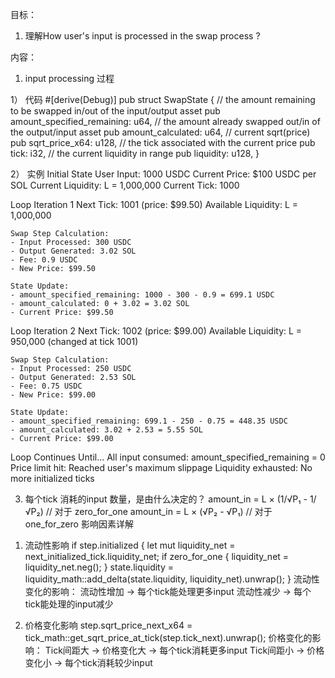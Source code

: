 目标：
1. 理解How user's input is processed in the swap process ?



内容：
1. input processing 过程





1） 代码
#[derive(Debug)]
pub struct SwapState {
    // the amount remaining to be swapped in/out of the input/output asset
    pub amount_specified_remaining: u64,
    // the amount already swapped out/in of the output/input asset
    pub amount_calculated: u64,
    // current sqrt(price)
    pub sqrt_price_x64: u128,
    // the tick associated with the current price
    pub tick: i32,
    // the current liquidity in range
    pub liquidity: u128,
}



2） 实例
Initial State
    User Input: 1000 USDC
    Current Price: $100 USDC per SOL
    Current Liquidity: L = 1,000,000
    Current Tick: 1000

Loop Iteration 1
    Next Tick: 1001 (price: $99.50)
    Available Liquidity: L = 1,000,000

    Swap Step Calculation:
    - Input Processed: 300 USDC
    - Output Generated: 3.02 SOL
    - Fee: 0.9 USDC
    - New Price: $99.50

    State Update:
    - amount_specified_remaining: 1000 - 300 - 0.9 = 699.1 USDC
    - amount_calculated: 0 + 3.02 = 3.02 SOL
    - Current Price: $99.50

Loop Iteration 2
    Next Tick: 1002 (price: $99.00)
    Available Liquidity: L = 950,000 (changed at tick 1001)

    Swap Step Calculation:
    - Input Processed: 250 USDC
    - Output Generated: 2.53 SOL
    - Fee: 0.75 USDC
    - New Price: $99.00

    State Update:
    - amount_specified_remaining: 699.1 - 250 - 0.75 = 448.35 USDC
    - amount_calculated: 3.02 + 2.53 = 5.55 SOL
    - Current Price: $99.00

Loop Continues Until...
    All input consumed: amount_specified_remaining = 0
    Price limit hit: Reached user's maximum slippage
    Liquidity exhausted: No more initialized ticks


3) 每个tick 消耗的input 数量，是由什么决定的？
amount_in = L × (1/√P₁ - 1/√P₂)  // 对于 zero_for_one
amount_in = L × (√P₂ - √P₁)       // 对于 one_for_zero
影响因素详解
1. 流动性影响
if step.initialized {
    let mut liquidity_net = next_initialized_tick.liquidity_net;
    if zero_for_one {
        liquidity_net = liquidity_net.neg();
    }
    state.liquidity = liquidity_math::add_delta(state.liquidity, liquidity_net).unwrap();
}
流动性变化的影响：
    流动性增加 → 每个tick能处理更多input
    流动性减少 → 每个tick能处理的input减少


2. 价格变化影响
step.sqrt_price_next_x64 = tick_math::get_sqrt_price_at_tick(step.tick_next).unwrap();
价格变化的影响：
    Tick间距大 → 价格变化大 → 每个tick消耗更多input
    Tick间距小 → 价格变化小 → 每个tick消耗较少input

